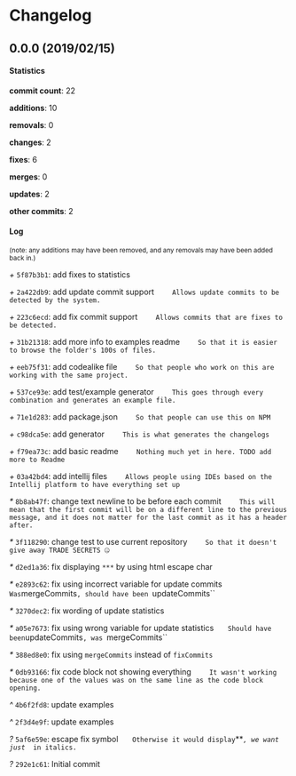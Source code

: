 # Changelog
## 0.0.0 (2019/02/15)
#### Statistics
**commit count**: 22

**additions**: 10

**removals**: 0

**changes**: 2

**fixes**: 6

**merges**: 0

**updates**: 2

**other commits**: 2

#### Log
<small>(note: any additions may have been removed, and any removals may have been added back in.)</small>

*+* `5f87b3b1`: add fixes to statistics

*+* `2a422db9`: add update commit support
`    Allows update commits to be detected by the system.`

*+* `223c6ecd`: add fix commit support
`    Allows commits that are fixes to be detected.`

*+* `31b21318`: add more info to examples readme
`    So that it is easier to browse the folder's 100s of files.`

*+* `eeb75f31`: add codealike file
`    So that people who work on this are working with the same project.`

*+* `537ce93e`: add test/example generator
`    This goes through every combination and generates an example file.`

*+* `71e1d283`: add package.json
`    So that people can use this on NPM`

*+* `c98dca5e`: add generator
`    This is what generates the changelogs`

*+* `f79ea73c`: add basic readme
`    Nothing much yet in here. TODO add more to Readme`

*+* `03a42bd4`: add intellij files
`    Allows people using IDEs based on the Intellij platform to have everything set up`

*&ast;* `8b8ab47f`: change text newline to be before each commit
`    This will mean that the first commit will be on a different line to the previous message, and it does not matter for the last commit as it has a header after.`

*&ast;* `3f118290`: change test to use current repository
`    So that it doesn't give away TRADE SECRETS 🤐`

*&ast;* `d2ed1a36`: fix displaying `***` by using html escape char

*&ast;* `e2893c62`: fix using incorrect variable for update commits
`    Was `mergeCommits`, should have been `updateCommits``

*&ast;* `3270dec2`: fix wording of update statistics

*&ast;* `a05e7673`: fix using wrong variable for update statistics
`    Should have been `updateCommits`, was `mergeCommits``

*&ast;* `388ed8e0`: fix using `mergeCommits` instead of `fixCommits`

*&ast;* `0db93166`: fix code block not showing everything
`    It wasn't working because one of the values was on the same line as the code block opening.`

*^* `4b6f2fd8`: update examples

*^* `2f3d4e9f`: update examples

*?* `5af6e59e`: escape fix symbol
`    Otherwise it would display `***`, we want just `*` in italics.`

*?* `292e1c61`: Initial commit

